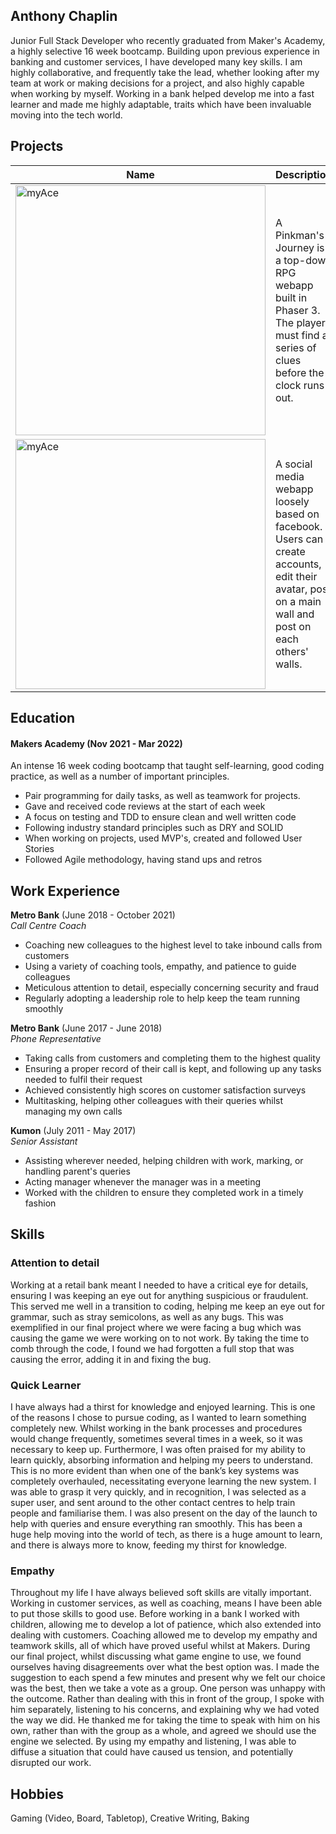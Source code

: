 ## Anthony Chaplin

Junior Full Stack Developer who recently graduated from Maker's Academy, a highly selective 16 week bootcamp. Building upon previous experience in banking and customer services, I have developed many key skills. I am highly collaborative, and frequently take the lead, whether looking after my team at work or making decisions for a project, and also highly capable when working by myself. Working in a bank helped develop me into a fast learner and made me highly adaptable, traits which have been invaluable moving into the tech world. 


## Projects

| Name                         | Description       | Tech/tools        |Repo/Website|
| ---------------------------- | ----------------- | ----------------- |----|
|<a href="https://github.com/OrganicAC/A-Pinkmans-Journey"><img align="bottom" alt="myAce" width="400px" src="https://github.com/ravensears/A-Pinkmans-Journey/blob/main/src/sprites/logo.png?raw=true" /></a>| A Pinkman's Journey is a top-down RPG webapp built in Phaser 3. The player must find a series of clues before the clock runs out. | Phaser 3, JavaScript, Node.js, Express, Jest, Heroku, Github Actions, Logic Pro X  |https://lonely-hearts-club.herokuapp.com/game
|<a href ="https://github.com/OrganicAC/Team-myAce-acebook-rails-template"><img align="bottom" alt="myAce" width="400px" src="https://myace.herokuapp.com/images/myace_logo_v2.svg" /></a> | A social media webapp loosely based on facebook. Users can create accounts, edit their avatar, post on a main wall and post on each others' walls. | Ruby on Rails, CSS, Bootstrap, Heroku, CI/CD PSQL, HTML, Github Actions, Rspec, Capybara               |https://myace.herokuapp.com


## Education

#### Makers Academy (Nov 2021 - Mar 2022)
An intense 16 week coding bootcamp that taught self-learning, good coding practice, as well as a number of important principles. 
- Pair programming for daily tasks, as well as teamwork for projects.
- Gave and received code reviews at the start of each week
- A focus on testing and TDD to ensure clean and well written code
- Following industry standard principles such as DRY and SOLID
- When working on projects, used MVP's, created and followed User Stories
- Followed Agile methodology, having stand ups and retros


## Work Experience

**Metro Bank** (June 2018 - October 2021)  
_Call Centre Coach_

- Coaching new colleagues to the highest level to take inbound calls from customers
- Using a variety of coaching tools, empathy, and patience to guide colleagues
- Meticulous attention to detail, especially concerning security and fraud
- Regularly adopting a leadership role to help keep the team running smoothly


**Metro Bank** (June 2017 - June 2018)  
_Phone Representative_

- Taking calls from customers and completing them to the highest quality
- Ensuring a proper record of their call is kept, and following up any tasks needed to fulfil their request
- Achieved consistently high scores on customer satisfaction surveys
- Multitasking, helping other colleagues with their queries whilst managing my own calls


**Kumon** (July 2011 - May 2017)  
_Senior Assistant_

- Assisting wherever needed, helping children with work, marking, or handling parent's queries
- Acting manager whenever the manager was in a meeting
- Worked with the children to ensure they completed work in a timely fashion


## Skills

### Attention to detail

Working at a retail bank meant I needed to have a critical eye for details, ensuring I was keeping an eye out for anything suspicious or fraudulent. This served me well in a transition to coding, helping me keep an eye out for grammar, such as stray semicolons, as well as any bugs. This was exemplified in our final project where we were facing a bug which was causing the game we were working on to not work. By taking the time to comb through the code, I found we had forgotten a full stop that was causing the error, adding it in and fixing the bug.

### Quick Learner

I have always had a thirst for knowledge and enjoyed learning. This is one of the reasons I chose to pursue coding, as I wanted to learn something completely new. Whilst working in the bank processes and procedures would change frequently, sometimes several times in a week, so it was necessary to keep up. Furthermore, I was often praised for my ability to learn quickly, absorbing information and helping my peers to understand. This is no more evident than when one of the bank’s key systems was completely overhauled, necessitating everyone learning the new system. I was able to grasp it very quickly, and in recognition, I was selected as a super user, and sent around to the other contact centres to help train people and familiarise them. I was also present on the day of the launch to help with queries and ensure everything ran smoothly. This has been a huge help moving into the world of tech, as there is a huge amount to learn, and there is always more to know, feeding my thirst for knowledge.

### Empathy

Throughout my life I have always believed soft skills are vitally important. Working in customer services, as well as coaching, means I have been able to put those skills to good use. Before working in a bank I worked with children, allowing me to develop a lot of patience, which also extended into dealing with customers. Coaching allowed me to develop my empathy and teamwork skills, all of which have proved useful whilst at Makers. During our final project, whilst discussing what game engine to use, we found ourselves having disagreements over what the best option was. I made the suggestion to each spend a few minutes and present why we felt our choice was the best, then we take a vote as a group. One person was unhappy with the outcome. Rather than dealing with this in front of the group, I spoke with him separately, listening to his concerns, and explaining why we had voted the way we did. He thanked me for taking the time to speak with him on his own, rather than with the group as a whole, and agreed we should use the engine we selected. By using my empathy and listening, I was able to diffuse a situation that could have caused us tension, and potentially disrupted our work.


## Hobbies

Gaming (Video, Board, Tabletop), Creative Writing, Baking
